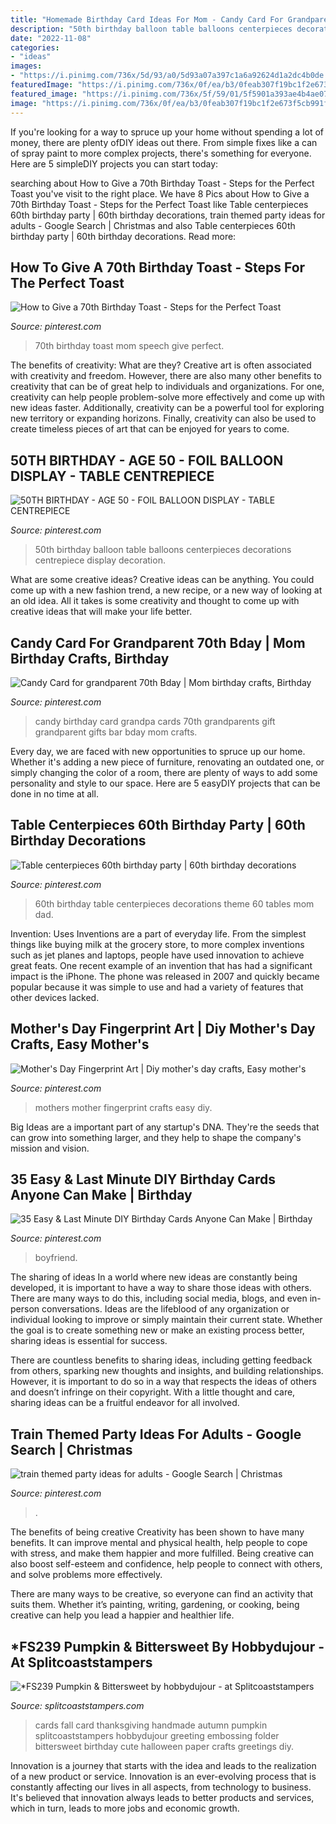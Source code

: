 ```yaml
---
title: "Homemade Birthday Card Ideas For Mom - Candy Card For Grandparent 70th Bday"
description: "50th birthday balloon table balloons centerpieces decorations centrepiece display decoration"
date: "2022-11-08"
categories:
- "ideas"
images:
- "https://i.pinimg.com/736x/5d/93/a0/5d93a07a397c1a6a92624d1a2dc4b0de.jpg"
featuredImage: "https://i.pinimg.com/736x/0f/ea/b3/0feab307f19bc1f2e673f5cb991ffbfa.jpg"
featured_image: "https://i.pinimg.com/736x/5f/59/01/5f5901a393ae4b4ae078105c0ecba279.jpg"
image: "https://i.pinimg.com/736x/0f/ea/b3/0feab307f19bc1f2e673f5cb991ffbfa.jpg"
---
```



If you're looking for a way to spruce up your home without spending a lot of money, there are plenty ofDIY ideas out there. From simple fixes like a can of spray paint to more complex projects, there's something for everyone. Here are 5 simpleDIY projects you can start today:

	

		
searching about How to Give a 70th Birthday Toast - Steps for the Perfect Toast you've visit to the right place. We have 8 Pics about How to Give a 70th Birthday Toast - Steps for the Perfect Toast like Table centerpieces 60th birthday party | 60th birthday decorations, train themed party ideas for adults - Google Search | Christmas and also Table centerpieces 60th birthday party | 60th birthday decorations. Read more:
		
    
## How To Give A 70th Birthday Toast - Steps For The Perfect Toast

<img loading=lazy src="https://i.pinimg.com/736x/5f/59/01/5f5901a393ae4b4ae078105c0ecba279.jpg" onerror="this.onerror=null;this.src='https://tse3.mm.bing.net/th?id=OIP.zZ6016HkFjVdpSn67yCqtwHaLG&amp;pid=15.1';" alt="How to Give a 70th Birthday Toast - Steps for the Perfect Toast">

_Source: pinterest.com_

>70th birthday toast mom speech give perfect. 

	

The benefits of creativity: What are they?
Creative art is often associated with creativity and freedom. However, there are also many other benefits to creativity that can be of great help to individuals and organizations. For one, creativity can help people problem-solve more effectively and come up with new ideas faster. Additionally, creativity can be a powerful tool for exploring new territory or expanding horizons. Finally, creativity can also be used to create timeless pieces of art that can be enjoyed for years to come.

    
## 50TH BIRTHDAY - AGE 50 - FOIL BALLOON DISPLAY - TABLE CENTREPIECE

<img loading=lazy src="https://i.pinimg.com/736x/0f/ea/b3/0feab307f19bc1f2e673f5cb991ffbfa.jpg" onerror="this.onerror=null;this.src='https://tse4.mm.bing.net/th?id=OIP.8N7GAMfDjhpzF7nyEmyNggHaQD&amp;pid=15.1';" alt="50TH BIRTHDAY - AGE 50 - FOIL BALLOON DISPLAY - TABLE CENTREPIECE">

_Source: pinterest.com_

>50th birthday balloon table balloons centerpieces decorations centrepiece display decoration. 

	

What are some creative ideas?
Creative ideas can be anything. You could come up with a new fashion trend, a new recipe, or a new way of looking at an old idea. All it takes is some creativity and thought to come up with creative ideas that will make your life better.

    
## Candy Card For Grandparent 70th Bday | Mom Birthday Crafts, Birthday

<img loading=lazy src="https://i.pinimg.com/736x/00/c0/72/00c0727e7d2cb7db620206df140ff274--candy-cards-grandparent.jpg" onerror="this.onerror=null;this.src='https://tse2.mm.bing.net/th?id=OIP.yLF2Tftz-mgvp7xIRb5cUQHaKX&amp;pid=15.1';" alt="Candy Card for grandparent 70th Bday | Mom birthday crafts, Birthday">

_Source: pinterest.com_

>candy birthday card grandpa cards 70th grandparents gift grandparent gifts bar bday mom crafts. 

	

Every day, we are faced with new opportunities to spruce up our home. Whether it's adding a new piece of furniture, renovating an outdated one, or simply changing the color of a room, there are plenty of ways to add some personality and style to our space. Here are 5 easyDIY projects that can be done in no time at all.

    
## Table Centerpieces 60th Birthday Party | 60th Birthday Decorations

<img loading=lazy src="https://i.pinimg.com/736x/48/53/65/485365f10f163e1f20290beb0504ac11.jpg" onerror="this.onerror=null;this.src='https://tse2.mm.bing.net/th?id=OIP.zLkKzU2gchh2D4Iq1S_aeAHaNK&amp;pid=15.1';" alt="Table centerpieces 60th birthday party | 60th birthday decorations">

_Source: pinterest.com_

>60th birthday table centerpieces decorations theme 60 tables mom dad. 

	

Invention: Uses
Inventions are a part of everyday life. From the simplest things like buying milk at the grocery store, to more complex inventions such as jet planes and laptops, people have used innovation to achieve great feats. 
One recent example of an invention that has had a significant impact is the iPhone. The phone was released in 2007 and quickly became popular because it was simple to use and had a variety of features that other devices lacked.

    
## Mother&#039;s Day Fingerprint Art | Diy Mother&#039;s Day Crafts, Easy Mother&#039;s

<img loading=lazy src="https://i.pinimg.com/736x/e5/7b/15/e57b1539ae0513495665045aaccdf926.jpg" onerror="this.onerror=null;this.src='https://tse1.mm.bing.net/th?id=OIP.0fNgN0MYrhKN2o43R9OcdAHaLH&amp;pid=15.1';" alt="Mother&#039;s Day Fingerprint Art | Diy mother&#039;s day crafts, Easy mother&#039;s">

_Source: pinterest.com_

>mothers mother fingerprint crafts easy diy. 

	

Big Ideas are a important part of any startup's DNA. They're the seeds that can grow into something larger, and they help to shape the company's mission and vision.

    
## 35 Easy &amp; Last Minute DIY Birthday Cards Anyone Can Make | Birthday

<img loading=lazy src="https://i.pinimg.com/736x/5d/93/a0/5d93a07a397c1a6a92624d1a2dc4b0de.jpg" onerror="this.onerror=null;this.src='https://tse2.mm.bing.net/th?id=OIP.qxYhbYb-_1vTS2avIiHthwHaTR&amp;pid=15.1';" alt="35 Easy &amp; Last Minute DIY Birthday Cards Anyone Can Make | Birthday">

_Source: pinterest.com_

>boyfriend. 

	

The sharing of ideas
In a world where new ideas are constantly being developed, it is important to have a way to share those ideas with others. There are many ways to do this, including social media, blogs, and even in-person conversations.
Ideas are the lifeblood of any organization or individual looking to improve or simply maintain their current state. Whether the goal is to create something new or make an existing process better, sharing ideas is essential for success.

There are countless benefits to sharing ideas, including getting feedback from others, sparking new thoughts and insights, and building relationships. However, it is important to do so in a way that respects the ideas of others and doesn’t infringe on their copyright. With a little thought and care, sharing ideas can be a fruitful endeavor for all involved.

    
## Train Themed Party Ideas For Adults - Google Search | Christmas

<img loading=lazy src="https://i.pinimg.com/736x/fe/70/56/fe705612256015db4668bc160a04d370--party-ideas-for-adults-themed-parties.jpg" onerror="this.onerror=null;this.src='https://tse2.mm.bing.net/th?id=OIP.gaUHWUrg4gm3y5S41VadSgHaFj&amp;pid=15.1';" alt="train themed party ideas for adults - Google Search | Christmas">

_Source: pinterest.com_

>. 

	

The benefits of being creative
Creativity has been shown to have many benefits. It can improve mental and physical health, help people to cope with stress, and make them happier and more fulfilled.
Being creative can also boost self-esteem and confidence, help people to connect with others, and solve problems more effectively.

There are many ways to be creative, so everyone can find an activity that suits them. Whether it’s painting, writing, gardening, or cooking, being creative can help you lead a happier and healthier life.

    
## *FS239 Pumpkin &amp; Bittersweet By Hobbydujour - At Splitcoaststampers

<img loading=lazy src="http://images.splitcoaststampers.com/data/gallery/500/2011/09/04/100_3540_by_hobbydujour.jpg" onerror="this.onerror=null;this.src='https://tse3.mm.bing.net/th?id=OIP.IZe0hzHpUO-B5DngTFPgGgAAAA&amp;pid=15.1';" alt="*FS239 Pumpkin &amp; Bittersweet by hobbydujour - at Splitcoaststampers">

_Source: splitcoaststampers.com_

>cards fall card thanksgiving handmade autumn pumpkin splitcoaststampers hobbydujour greeting embossing folder bittersweet birthday cute halloween paper crafts greetings diy. 

	

Innovation is a journey that starts with the idea and leads to the realization of a new product or service. Innovation is an ever-evolving process that is constantly affecting our lives in all aspects, from technology to business. It's believed that innovation always leads to better products and services, which in turn, leads to more jobs and economic growth.

